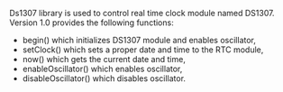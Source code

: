 Ds1307 library is used to control real time clock module named DS1307. Version 1.0 provides the following functions:

- begin() which initializes DS1307 module and enables oscillator,
- setClock() which sets a proper date and time to the RTC module,
- now() which gets the current date and time,
- enableOscillator() which enables oscillator,
- disableOscillator() which disables oscillator.
